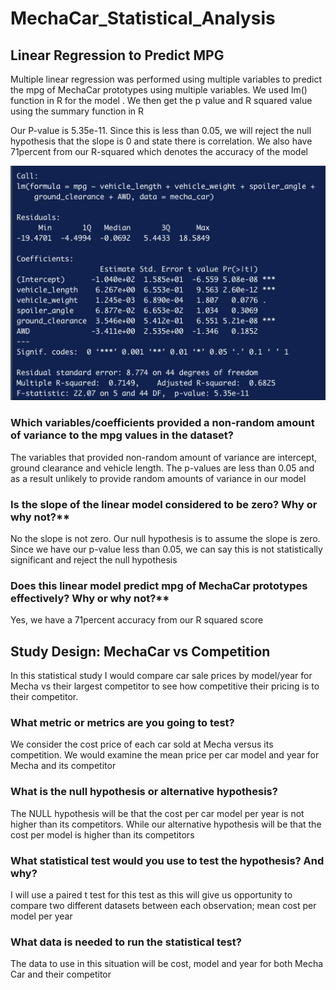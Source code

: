 # MechaCar_Statistical_Analysis
## Linear Regression to Predict MPG
Multiple linear regression was performed using multiple variables to predict the mpg of MechaCar prototypes using multiple variables. We used lm() function in R for the model . We then get the p value and R squared value using the summary function in R

Our P-value is 5.35e-11. Since this is less than 0.05, we will reject the null hypothesis that the slope is 0 and state there is correlation. We also have 71percent from our R-squared which denotes the accuracy of the model

![](Challenge1.PNG)

### Which variables/coefficients provided a non-random amount of variance to the mpg values in the dataset?

The variables that provided non-random amount of variance are intercept, ground clearance and vehicle length. The p-values are less than 0.05 and as a result unlikely to provide random amounts of variance in our model

### Is the slope of the linear model considered to be zero? Why or why not?**

No the slope is not zero. Our null hypothesis is to assume the slope is zero. Since we have our p-value less than 0.05, we can say this is not statistically significant and reject the null hypothesis

### Does this linear model predict mpg of MechaCar prototypes effectively? Why or why not?**

Yes, we have a 71percent accuracy from our R squared score
 

## Study Design: MechaCar vs Competition

In this statistical study I would compare car sale prices by model/year for Mecha vs their largest competitor to see how competitive their pricing is to their competitor. 

### What metric or metrics are you going to test?

We consider the cost price of each car sold at Mecha versus its competition. We would examine the mean price per car model and year for Mecha and its competitor

### What is the null hypothesis or alternative hypothesis?

The NULL hypothesis will be that the cost per car model per year is not higher than its competitors. While our alternative hypothesis will be that the cost per model is higher than its competitors


### What statistical test would you use to test the hypothesis? And why? 

I will use a paired t test for this test as this will give us opportunity to compare two different datasets between each observation; mean cost per model per year

### What data is needed to run the statistical test? 

The data to use in this situation will be cost, model and year for both Mecha Car and their competitor


